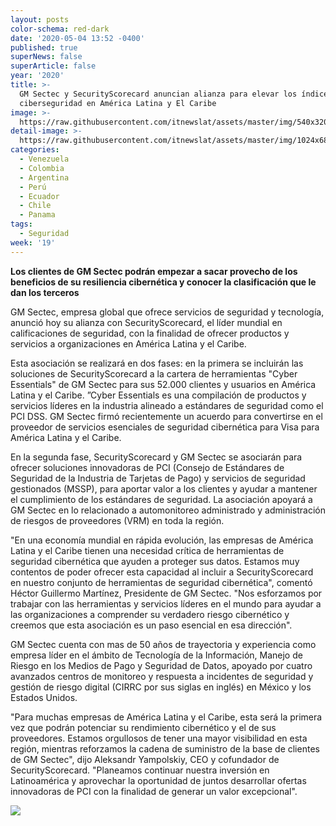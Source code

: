 ```yaml
---
layout: posts
color-schema: red-dark
date: '2020-05-04 13:52 -0400'
published: true
superNews: false
superArticle: false
year: '2020'
title: >-
  GM Sectec y SecurityScorecard anuncian alianza para elevar los índices de
  ciberseguridad en América Latina y El Caribe
image: >-
  https://raw.githubusercontent.com/itnewslat/assets/master/img/540x320/Hector-Guillermo-Martinez-p.jpg
detail-image: >-
  https://raw.githubusercontent.com/itnewslat/assets/master/img/1024x680/Hector-Guillermo-Martinez-g.jpg
categories:
  - Venezuela
  - Colombia
  - Argentina
  - Perú
  - Ecuador
  - Chile
  - Panama
tags:
  - Seguridad
week: '19'
---
```

**Los clientes de GM Sectec podrán empezar a sacar provecho de los beneficios de su resiliencia cibernética y conocer la clasificación que le dan los terceros**

GM Sectec, empresa global que ofrece servicios de seguridad y tecnología, anunció hoy su alianza con SecurityScorecard, el líder mundial en calificaciones de seguridad, con la finalidad de ofrecer productos y servicios a organizaciones en América Latina y el Caribe. 

Esta asociación se realizará en dos fases: en la primera se incluirán las soluciones de SecurityScorecard a la cartera de herramientas "Cyber Essentials" de GM Sectec para sus 52.000 clientes y usuarios en América Latina y el Caribe. ”Cyber Essentials es una compilación de productos y servicios líderes en la industria alineado a estándares de seguridad como el PCI DSS. GM Sectec firmó recientemente un acuerdo para convertirse en el proveedor de servicios esenciales de seguridad cibernética para Visa para América Latina y el Caribe. 

En la segunda fase, SecurityScorecard y GM Sectec se asociarán para ofrecer soluciones innovadoras de PCI (Consejo de Estándares de Seguridad de la Industria de Tarjetas de Pago) y servicios de seguridad gestionados (MSSP), para aportar valor a los clientes y ayudar a mantener el cumplimiento de los estándares de seguridad. La asociación apoyará a GM Sectec en lo relacionado a automonitoreo administrado y administración de riesgos de proveedores (VRM) en toda la región.

"En una economía mundial en rápida evolución, las empresas de América Latina y el Caribe tienen una necesidad crítica de herramientas de seguridad cibernética que ayuden a proteger sus datos. Estamos muy contentos de poder ofrecer esta capacidad al incluir a SecurityScorecard en nuestro conjunto de herramientas de seguridad cibernética", comentó Héctor Guillermo Martínez, Presidente de GM Sectec. "Nos esforzamos por trabajar con las herramientas y servicios líderes en el mundo para ayudar a las organizaciones a comprender su verdadero riesgo cibernético y creemos que esta asociación es un paso esencial en esa dirección".

GM Sectec cuenta con mas de 50 años de trayectoria y experiencia como empresa líder en el ámbito de Tecnología de la Información, Manejo de Riesgo en los Medios de Pago y Seguridad de Datos, apoyado por cuatro avanzados centros de monitoreo y respuesta a incidentes de seguridad y gestión de riesgo digital (CIRRC por sus siglas en inglés) en México y los Estados Unidos. 

"Para muchas empresas de América Latina y el Caribe, esta será la primera vez que podrán potenciar su rendimiento cibernético y el de sus proveedores. Estamos orgullosos de tener una mayor visibilidad en esta región, mientras reforzamos la cadena de suministro de la base de clientes de GM Sectec", dijo Aleksandr Yampolskiy, CEO y cofundador de SecurityScorecard. "Planeamos continuar nuestra inversión en Latinoamérica y aprovechar la oportunidad de juntos desarrollar ofertas innovadoras de PCI con la finalidad de generar un valor excepcional".

<img src="https://tracker.metricool.com/c3po.jpg?hash=56f88a41e39ab42c063cc51676587a04"/>